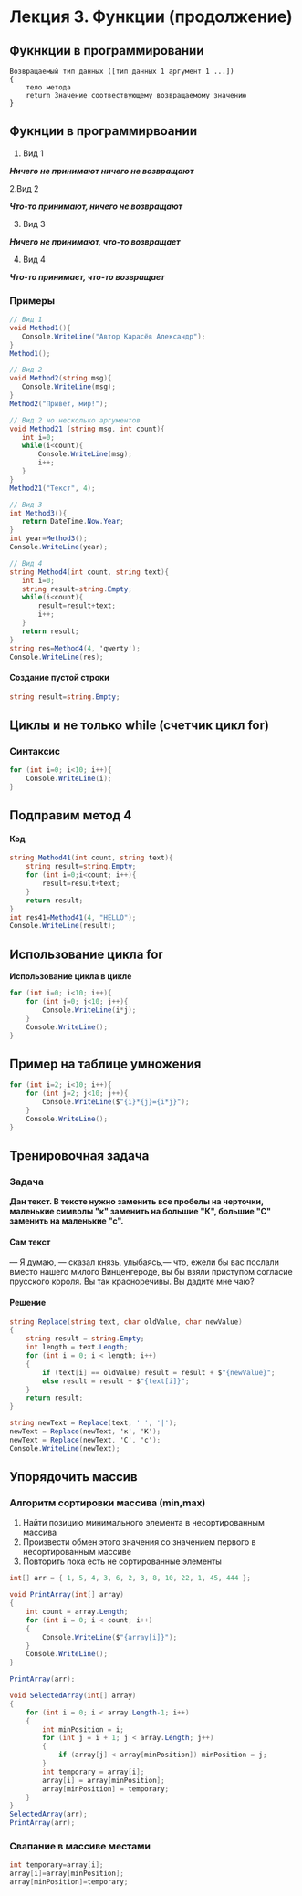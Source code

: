 # Лекция 3. Функции (продолжение)

## Фукнкции в программировании 

```
Возвращаемый тип данных ([тип данных 1 аргумент 1 ...]) 
{
    тело метода
    return Значение соотвествующему возвращаемому значению
}
```
## Фукнции в программирвоании
1. Вид 1

***Ничего не принимают ничего не возвращают***

2.Вид 2

***Что-то принимают, ничего не возвращают*** 

3. Вид 3

***Ничего не принимают, что-то возвращает***

4. Вид 4

***Что-то принимает, что-то возвращает***

### Примеры 

 ```C#
// Вид 1
void Method1(){
    Console.WriteLine("Автор Карасёв Александр");
}
Method1();

// Вид 2
void Method2(string msg){
    Console.WriteLine(msg);
}
Method2("Привет, мир!");

// Вид 2 но несколько аргументов
void Method21 (string msg, int count){
    int i=0;
    while(i<count){
        Console.WriteLine(msg);
        i++;
    }
}
Method21("Текст", 4);

// Вид 3
int Method3(){
    return DateTime.Now.Year;
}
int year=Method3();
Console.WriteLine(year);

// Вид 4
string Method4(int count, string text){
    int i=0;
    string result=string.Empty;
    while(i<count){
        result=result+text;
        i++;
    }
    return result;
}
string res=Method4(4, 'qwerty');
Console.WriteLine(res);
```

#### Создание пустой строки
```C#
string result=string.Empty;
```

## Циклы и не только while (счетчик цикл for)

### Синтаксис 

```C#
for (int i=0; i<10; i++){
    Console.WriteLine(i);
}
```

## Подправим метод 4

#### Код

```C#
string Method41(int count, string text){
    string result=string.Empty;
    for (int i=0;i<count; i++){
        result=result+text;
    }
    return result;
}
int res41=Method41(4, "HELLO");
Console.WriteLine(result);
```

## Использование цикла for 

**Использование цикла в цикле**

```C#
for (int i=0; i<10; i++){
    for (int j=0; j<10; j++){
        Console.WriteLine(i*j);
    }
    Console.WriteLine();
}
```

## Пример на таблице умножения

```C#
for (int i=2; i<10; i++){
    for (int j=2; j<10; j++){
        Console.WriteLine($"{i}*{j}={i*j}");
    }
    Console.WriteLine();
}
```

## Тренировочная задача

### Задача 
**Дан текст. В тексте нужно заменить все пробелы на черточки, маленькие символы "к" заменить на большие "К", большие "С" заменить на маленькие "с".**

#### Сам текст

— Я думаю, — сказал князь, улыбаясь,— что,
ежели бы вас послали вместо нашего милого Винценгероде,
вы бы взяли приступом согласие прусского короля.
Вы так красноречивы. Вы дадите мне чаю?

#### Решение 
```C#
string Replace(string text, char oldValue, char newValue)
{
    string result = string.Empty;
    int length = text.Length;
    for (int i = 0; i < length; i++)
    {
        if (text[i] == oldValue) result = result + $"{newValue}";
        else result = result + $"{text[i]}";
    }
    return result;
}

string newText = Replace(text, ' ', '|');
newText = Replace(newText, 'к', 'К');
newText = Replace(newText, 'С', 'с');
Console.WriteLine(newText);
```

## Упорядочить массив

### Алгоритм сортировки массива (min,max)
1. Найти позицию минимального элемента в несортированным массива
2. Произвести обмен этого значения со значением первого в несортированным массиве
3. Повторить пока есть не сортированные элементы

```C#
int[] arr = { 1, 5, 4, 3, 6, 2, 3, 8, 10, 22, 1, 45, 444 };

void PrintArray(int[] array)
{
    int count = array.Length;
    for (int i = 0; i < count; i++)
    {
        Console.WriteLine($"{array[i]}");
    }
    Console.WriteLine();
}

PrintArray(arr);

void SelectedArray(int[] array)
{
    for (int i = 0; i < array.Length-1; i++)
    {
        int minPosition = i;
        for (int j = i + 1; j < array.Length; j++)
        {
            if (array[j] < array[minPosition]) minPosition = j;
        }
        int temporary = array[i];
        array[i] = array[minPosition];
        array[minPosition] = temporary;
    }
}
SelectedArray(arr);
PrintArray(arr);
```

### Свапание в массиве местами

```C#
int temporary=array[i];
array[i]=array[minPosition];
array[minPosition]=temporary;